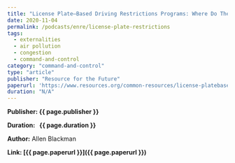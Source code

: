 ```yaml
---
title: "License Plate–Based Driving Restrictions Programs: Where Do They Make Sense?"
date: 2020-11-04
permalink: /podcasts/enre/license-plate-restrictions
tags:
  - externalities
  - air pollution
  - congestion
  - command-and-control
category: "command-and-control"
type: "article"
publisher: "Resource for the Future"
paperurl: 'https://www.resources.org/common-resources/license-platebased-driving-restrictions-programs-where-do-they-make-sense/'
duration: "N/A"
---
```


<!-- Google tag (gtag.js) -->
<script async src="https://www.googletagmanager.com/gtag/js?id=G-Q95WSVMDNZ"></script>
<script>
  window.dataLayer = window.dataLayer || [];
  function gtag(){dataLayer.push(arguments);}
  gtag('js', new Date());

  gtag('config', 'G-Q95WSVMDNZ');
</script>

**<span class="bold-podcast">Publisher:</span>&nbsp;<span class="text-podcast">{{ page.publisher }}</span>**

**<span class="bold-podcast">Duration: </span>&nbsp;<span class="text-podcast"> {{ page.duration }}</span>**

**<span class="bold-podcast">Author:</span>**
Allen Blackman

**<span class="small-podcast">Link:</span>&nbsp;<span class="links-podcast">[{{ page.paperurl }}]({{ page.paperurl }})</span>**